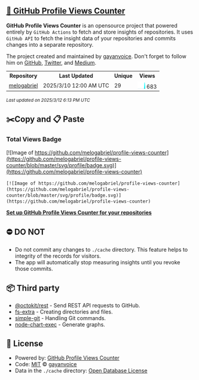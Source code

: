 ## [🚀 GitHub Profile Views Counter](https://github.com/gayanvoice/github-profile-views-counter)
**GitHub Profile Views Counter** is an opensource project that powered entirely by  `GitHub Actions` to fetch and store insights of repositories.
It uses `GitHub API` to fetch the insight data of your repositories and commits changes into a separate repository.

The project created and maintained by [gayanvoice](https://github.com/gayanvoice). Don't forget to follow him on [GitHub](https://github.com/gayanvoice), [Twitter](https://twitter.com/gayanvoice), and [Medium](https://gayanvoice.medium.com/).

<table>
	<tr>
		<th>
			Repository
		</th>
		<th>
			Last Updated
		</th>
		<th>
			Unique
		</th>
		<th>
			Views
		</th>
	</tr>
	<tr>
		<td>
			<a href="https://github.com/melogabriel/profile-views-counter/tree/master/readme/411425982/year.md">
				melogabriel
			</a>
		</td>
		<td>
			2025/3/10 12:00 AM UTC
		</td>
		<td>
			29
		</td>
		<td>
			<img alt="Response time graph" src="https://github.com/melogabriel/profile-views-counter/raw/master/graph/411425982/small/year.png" height="20"> 683
		</td>
	</tr>
</table>

<small><i>Last updated on 2025/3/12 6:13 PM UTC</i></small>

## ✂️Copy and 📋 Paste
### Total Views Badge
[![Image of https://github.com/melogabriel/profile-views-counter](https://github.com/melogabriel/profile-views-counter/blob/master/svg/profile/badge.svg)](https://github.com/melogabriel/profile-views-counter)

```readme
[![Image of https://github.com/melogabriel/profile-views-counter](https://github.com/melogabriel/profile-views-counter/blob/master/svg/profile/badge.svg)](https://github.com/melogabriel/profile-views-counter)
```
[**Set up GitHub Profile Views Counter for your repositories**](https://github.com/gayanvoice/github-profile-views-counter)
## ⛔ DO NOT
- Do not commit any changes to `./cache` directory. This feature helps to integrity of the records for visitors.
- The app will automatically stop measuring insights until you revoke those commits.
## 📦 Third party

- [@octokit/rest](https://www.npmjs.com/package/@octokit/rest) - Send REST API requests to GitHub.
- [fs-extra](https://www.npmjs.com/package/fs-extra) - Creating directories and files.
- [simple-git](https://www.npmjs.com/package/simple-git) - Handling Git commands.
- [node-chart-exec](https://www.npmjs.com/package/node-chart-exec) - Generate graphs.
## 📄 License
- Powered by: [GitHub Profile Views Counter](https://github.com/gayanvoice/github-profile-views-counter)
- Code: [MIT](./LICENSE) © [gayanvoice](https://github.com/gayanvoice)
- Data in the `./cache` directory: [Open Database License](https://opendatacommons.org/licenses/odbl/1-0/)